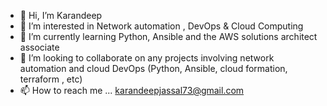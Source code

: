 - 👋 Hi, I’m Karandeep
- 👀 I’m interested in Network automation , DevOps & Cloud Computing
- 🌱 I’m currently learning Python, Ansible and the AWS solutions architect associate 
- 💞️ I’m looking to collaborate on any projects involving network automation and cloud DevOps (Python, Ansible, cloud formation, terraform , etc)
- 📫 How to reach me ... karandeepjassal73@gmail.com

<!---
ksjassal/ksjassal is a ✨ special ✨ repository because its `README.md` (this file) appears on your GitHub profile.
You can click the Preview link to take a look at your changes.
--->
